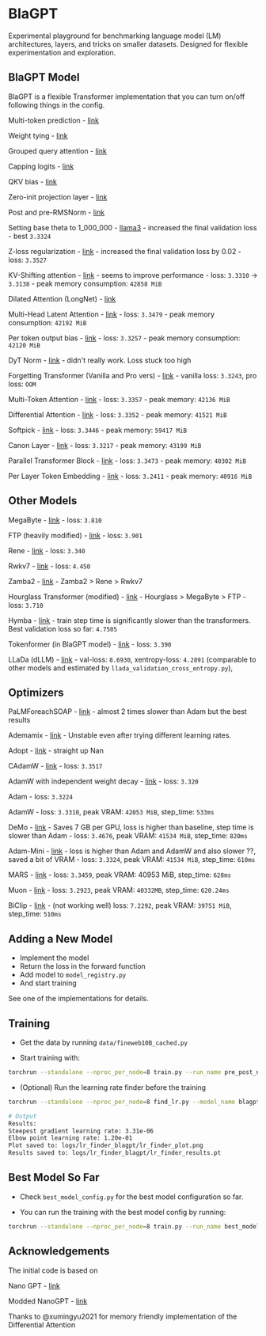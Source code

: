 # BlaGPT

Experimental playground for benchmarking language model (LM) architectures, layers, and tricks on smaller datasets. Designed for flexible experimentation and exploration.

## BlaGPT Model
BlaGPT is a flexible Transformer implementation that you can turn on/off following things in the config.

Multi-token prediction - [link](https://arxiv.org/pdf/2404.19737)

Weight tying - [link](https://arxiv.org/abs/1608.05859v3)

Grouped query attention - [link](https://arxiv.org/pdf/2305.13245)

Capping logits - [link](https://arxiv.org/pdf/2408.00118)

QKV bias - [link](https://arxiv.org/abs/2407.10671)

Zero-init projection layer - [link](https://arxiv.org/abs/2407.10671)

Post and pre-RMSNorm - [link](https://arxiv.org/pdf/2408.00118)

Setting base theta to 1_000_000 - [llama3](https://github.com/meta-llama/llama3/blob/main/llama/model.py#L49) - increased the final validation loss - best `3.3324`

Z-loss regularization - [link](https://arxiv.org/pdf/2309.14322) - increased the final validation loss by 0.02 - loss: `3.3527`

KV-Shifting attention - [link](https://arxiv.org/abs/2411.19574) - seems to improve performance - loss: `3.3310` -> `3.3138` - peak memory consumption: `42858 MiB`

Dilated Attention (LongNet) - [link](https://arxiv.org/pdf/2307.02486)

Multi-Head Latent Attention - [link](https://arxiv.org/abs/2502.07864) - loss: `3.3479` - peak memory consumption: `42192 MiB`

Per token output bias - [link]() - loss: `3.3257` - peak memory consumption: `42120 MiB`

DyT Norm - [link](https://arxiv.org/html/2503.10622v1) - didn't really work. Loss stuck too high

Forgetting Transformer (Vanilla and Pro vers) - [link](https://openreview.net/pdf?id=q2Lnyegkr8) - vanilla loss: `3.3243`, pro loss: `OOM`

Multi-Token Attention - [link](https://arxiv.org/pdf/2504.00927) - loss: `3.3357` - peak memory: `42136 MiB`

Differential Attention - [link](https://arxiv.org/abs/2410.05258) - loss: `3.3352` - peak memory: `41521 MiB`

Softpick - [link](https://arxiv.org/abs/2504.20966) - loss: `3.3446` - peak memory: `59417 MiB`

Canon Layer - [link](https://physics.allen-zhu.com/part-4-architecture-design/part-4-1) - loss: `3.3217` - peak memory: `43199 MiB`

Parallel Transformer Block - [link](https://arxiv.org/abs/2204.02311) - loss: `3.3473` - peak memory: `40302 MiB`

Per Layer Token Embedding - [link](https://blog.google/technology/developers/gemma-3/) - loss: `3.2411` - peak memory: `40916 MiB`

## Other Models
MegaByte - [link](https://arxiv.org/abs/2305.07185) - loss: `3.810`

FTP (heavily modified) - [link](https://arxiv.org/pdf/2410.18160) - loss: `3.901`

Rene - [link](https://huggingface.co/cartesia-ai/Rene-v0.1-1.3b-pytorch) - loss: `3.340`

Rwkv7 - [link](https://github.com/BlinkDL/RWKV-LM) - loss: `4.450`

Zamba2 - [link](https://huggingface.co/Zyphra/Zamba2-2.7B) - Zamba2 > Rene > Rwkv7

Hourglass Transformer (modified) - [link](https://arxiv.org/abs/2110.13711) - Hourglass > MegaByte > FTP - loss: `3.710`

Hymba - [link](https://arxiv.org/html/2411.13676v1) - train step time is significantly slower than the transformers. Best validation loss so far: `4.7505`

Tokenformer (in BlaGPT model) - [link](https://github.com/Haiyang-W/TokenFormer) - loss: `3.390`

LLaDa (dLLM) - [link](https://arxiv.org/abs/2502.09992) - val-loss: `8.6930`, xentropy-loss: `4.2891` (comparable to other models and estimated by `llada_validation_cross_entropy.py`),

## Optimizers
PaLMForeachSOAP - [link](https://github.com/ClashLuke/HeavyBall) - almost 2 times slower than Adam but the best results

Ademamix - [link](https://github.com/nanowell/AdEMAMix-Optimizer-Pytorch/blob/main/AdEMAMix.py) - Unstable even after trying different learning rates.

Adopt - [link](https://github.com/iShohei220/adopt) - straight up Nan

CAdamW - [link](https://github.com/kyleliang919/C-Optim/blob/main/c_adamw.py) - loss: `3.3517`

AdamW with independent weight decay - [link](https://arxiv.org/pdf/2309.14322) - loss: `3.320`

Adam - loss: `3.3224`

AdamW - loss: `3.3310`, peak VRAM: `42053 MiB`, step_time: `533ms`

DeMo - [link](https://arxiv.org/abs/2411.19870) - Saves 7 GB per GPU, loss is higher than baseline, step time is slower than Adam -  loss: `3.4676`, peak VRAM: `41534 MiB`, step_time: `820ms`

Adam-Mini - [link]() - loss is higher than Adam and AdamW and also slower ??, saved a bit of VRAM  - loss: `3.3324`, peak VRAM: `41534 MiB`, step_time: `610ms`

MARS - [link](https://github.com/AGI-Arena/MARS) - loss: `3.3459`, peak VRAM: 40953 MiB, step_time: `628ms`

Muon - [link](https://kellerjordan.github.io/posts/muon/) - loss: `3.2923`, peak VRAM: `40332MB`, step_time: `620.24ms`

BiClip - [link](https://arxiv.org/pdf/2502.04164) - (not working well) loss: `7.2292`, peak VRAM: `39751 MiB`, step_time: `510ms`

## Adding a New Model

- Implement the model
- Return the loss in the forward function
- Add model to `model_registry.py`
- And start training

See one of the implementations for details.


## Training

- Get the data by running `data/fineweb10B_cached.py`

- Start training with:

```bash
torchrun --standalone --nproc_per_node=8 train.py --run_name pre_post_norm --model_name blagpt
```

- (Optional) Run the learning rate finder before the training

```bash
torchrun --standalone --nproc_per_node=8 find_lr.py --model_name blagpt

# Output
Results:
Steepest gradient learning rate: 3.31e-06
Elbow point learning rate: 1.20e-01
Plot saved to: logs/lr_finder_blagpt/lr_finder_plot.png
Results saved to: logs/lr_finder_blagpt/lr_finder_results.pt
```

## Best Model So Far

- Check `best_model_config.py` for the best model configuration so far.

- You can run the training with the best model config by running:

```bash
torchrun --standalone --nproc_per_node=8 train.py --run_name best_model --model_name best
```

## Acknowledgements

The initial code is based on

Nano GPT - [link](https://github.com/karpathy/nanoGPT)

Modded NanoGPT - [link](https://github.com/KellerJordan/modded-nanogpt)

Thanks to @xumingyu2021 for memory friendly implementation of the Differential Attention
